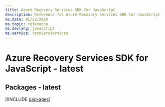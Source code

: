 ```yaml
---
title: Azure Recovery Services SDK for JavaScript
description: Reference for Azure Recovery Services SDK for JavaScript
ms.date: 01/22/2024
ms.topic: reference
ms.devlang: javascript
ms.service: recoveryservices
---
```

# Azure Recovery Services SDK for JavaScript - latest
## Packages - latest
[!INCLUDE [packages](recovery-services-index.md)]